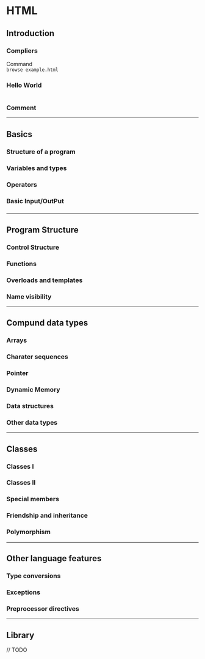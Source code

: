 # HTML
## Introduction
### Compliers
Command  
`browse example.html`

### Hello World

```
```

### Comment

***

## Basics
### Structure of a program
### Variables and types
### Operators
### Basic Input/OutPut
### 

***

## Program Structure
### Control Structure
### Functions
### Overloads and templates
### Name visibility

***

## Compund data types
### Arrays
### Charater sequences
### Pointer
### Dynamic Memory
### Data structures
### Other data types

***

## Classes
### Classes I
### Classes II
### Special members
### Friendship and inheritance
### Polymorphism

***

## Other language features
### Type conversions
### Exceptions
### Preprocessor directives

***

## Library
// TODO
